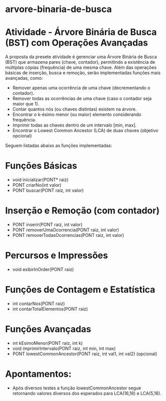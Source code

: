 # arvore-binaria-de-busca

# Atividade - Árvore Binária de Busca (BST) com Operações Avançadas


A proposta da presete atividade é gerenciar uma Árvore Binária de Busca (BST) que armazena pares (chave, contador), permitindo a existência de múltiplas cópias (frequência) de uma mesma chave. Além das operações básicas de inserção, busca e remoção, serão implementadas funções mais avançadas, como:

- Remover apenas uma ocorrência de uma chave (decrementando o contador).
- Remover todas as ocorrências de uma chave (caso o contador seja maior que 1).
- Contar quantos nós (ou chaves distintas) existem na árvore.
- Encontrar o k-ésimo menor (ou maior) elemento considerando frequência.
- Imprimir todas as chaves dentro de um intervalo \[min, max].
- Encontrar o Lowest Common Ancestor (LCA) de duas chaves (objetivo opcional)

Seguem listadas abaixo as funções implementadas:

# Funções Básicas
- void inicializar(PONT* raiz)
- PONT criarNo(int valor)
- PONT buscar(PONT raiz, int valor)

# Inserção e Remoção (com contador)
- PONT inserir(PONT raiz, int valor)
- PONT removerUmaOcorrencia(PONT raiz, int valor)
- PONT removerTodasOcorrencias(PONT raiz, int valor)

# Percursos e Impressões
- void exibirInOrder(PONT raiz)

# Funções de Contagem e Estatística
- int contarNos(PONT raiz)
- int contarTotalElementos(PONT raiz)

# Funções Avançadas
- int kEsimoMenor(PONT raiz, int k)
- void imprimirIntervalo(PONT raiz, int min, int max)
- PONT lowestCommonAncestor(PONT raiz, int val1, int val2) (opcional)

# Apontamentos:
- Após diversos testes a função lowestCommonAncestor segue retornando valores diversos dos esperados para LCA(16,18) e LCA(5,18).
